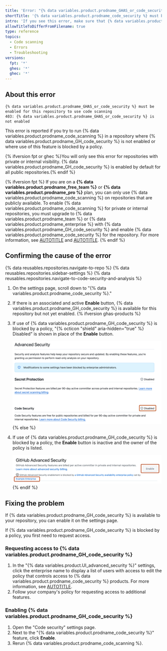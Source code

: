 ```yaml
---
title: 'Error: "{% data variables.product.prodname_GHAS_or_code_security %} must be enabled for this repository to use code scanning"'
shortTitle: '{% data variables.product.prodname_code_security %} must be enabled'
intro: 'If you see this error, make sure that {% data variables.product.prodname_GH_code_security %} is enabled.'
allowTitleToDifferFromFilename: true
type: reference
topics:
  - Code scanning
  - Errors
  - Troubleshooting
versions:
  fpt: '*'
  ghes: '*'
  ghec: '*'
---
```


## About this error

```text
{% data variables.product.prodname_GHAS_or_code_security %} must be enabled for this repository to use code scanning
403: {% data variables.product.prodname_GHAS_or_code_security %} is not enabled
```

This error is reported if you try to run {% data variables.product.prodname_code_scanning %} in a repository where {% data variables.product.prodname_GH_code_security %} is not enabled or where use of this feature is blocked by a policy.

{% ifversion fpt or ghec %}You will only see this error for repositories with private or internal visibility. {% data variables.product.prodname_GH_code_security %} is enabled by default for all public repositories.{% endif %}

{% ifversion fpt %}
If you are on a **{% data variables.product.prodname_free_team %}** or **{% data variables.product.prodname_pro %}** plan, you can only use {% data variables.product.prodname_code_scanning %} on repositories that are publicly available. To enable {% data variables.product.prodname_code_scanning %} for private or internal repositories, you must upgrade to {% data variables.product.prodname_team %} or {% data variables.product.prodname_enterprise %} with {% data variables.product.prodname_GH_code_security %} and enable {% data variables.product.prodname_code_security %} for the repository. For more information, see [AUTOTITLE](/get-started/learning-about-github/githubs-products#github-team) and [AUTOTITLE](/get-started/learning-about-github/about-github-advanced-security).
{% endif %}

## Confirming the cause of the error

{% data reusables.repositories.navigate-to-repo %}
{% data reusables.repositories.sidebar-settings %}
{% data reusables.repositories.navigate-to-code-security-and-analysis %}
1. On the settings page, scroll down to "{% data variables.product.prodname_code_security %}."
1. If there is an associated and active **Enable** button, {% data variables.product.prodname_GH_code_security %} is available for this repository but not yet enabled.
{% ifversion ghas-products %}
1. If use of {% data variables.product.prodname_GH_code_security %} is blocked by a policy, "{% octicon "shield" aria-hidden="true" %} Disabled" is shown in place of the **Enable** button.

   !["Screenshot of the {% data variables.product.prodname_AS %}" setting. The disabled option is highlighted in dark orange.](/assets/images/help/repository/ghas-enterprise-policy-block.png)
{% else %}
1. If use of {% data variables.product.prodname_GH_code_security %} is blocked by a policy, the **Enable** button is inactive and the owner of the policy is listed.

   !["Screenshot of the {% data variables.product.prodname_AS %}" setting. The enterprise policy owner and the inactive "Enable" button are highlighted in dark orange.](/assets/images/help/repository/ghas-enterprise-policy-block-ghas.png)
{% endif %}

## Fixing the problem

If {% data variables.product.prodname_GH_code_security %} is available to your repository, you can enable it on the settings page.

If {% data variables.product.prodname_GH_code_security %} is blocked by a policy, you first need to request access.

### Requesting access to {% data variables.product.prodname_GH_code_security %}

1. In the "{% data variables.product.UI_advanced_security %}" settings, click the enterprise name to display a list of users with access to edit the policy that controls access to {% data variables.product.prodname_code_security %} products. For more information, see [AUTOTITLE](/admin/policies/enforcing-policies-for-your-enterprise/enforcing-policies-for-code-security-and-analysis-for-your-enterprise#enforcing-a-policy-for-the-use-of-github-advanced-security-in-your-enterprises-organizations).
1. Follow your company's policy for requesting access to additional features.

### Enabling {% data variables.product.prodname_GH_code_security %}

1. Open the "Code security" settings page.
1. Next to the "{% data variables.product.prodname_code_security %}" feature, click **Enable**.
1. Rerun {% data variables.product.prodname_code_scanning %}.
